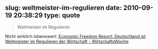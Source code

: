 slug: weltmeister-im-regulieren
date: 2010-09-19 20:38:29
type: quote
---

> Weltmeister im Regulieren

Nicht wirklich lobenswert: [Economic Freedom Report: Deutschland ist Weltmeister im Regulieren der Wirtschaft - WirtschaftsWoche](http://www.wiwo.de/politik-weltwirtschaft/deutschland-ist-weltmeister-im-regulieren-der-wirtschaft-441740/)
